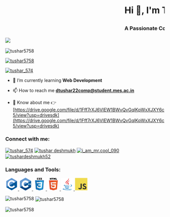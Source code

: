 <h1 align="center"><marquee>Hi 👋, I'm Tushar DESHMUKH</marquee></h1>
<h3 align="center"><marquee>A Passionate Computer Engineering Student</marquee></h3>
<img src =https://camo.githubusercontent.com/cae12fddd9d6982901d82580bdf321d81fb299141098ca1c2d4891870827bf17/68747470733a2f2f6d69726f2e6d656469756d2e636f6d2f6d61782f313336302f302a37513379765349765f7430696f4a2d5a2e676966>
<p align="left"> <img src="https://komarev.com/ghpvc/?username=tushar5758&label=Profile%20views&color=0e75b6&style=flat" alt="tushar5758" /> </p>

<p align="left"> <a href="https://github.com/ryo-ma/github-profile-trophy"><img src="https://github-profile-trophy.vercel.app/?username=tushar5758" alt="tushar5758" /></a> </p>

<p align="left"> <a href="https://twitter.com/tushar_574" target="blank"><img src="https://img.shields.io/twitter/follow/tushar_574?logo=twitter&style=for-the-badge" alt="tushar_574" /></a> </p>

- 🌱 I’m currently learning **Web Development**

- 📫 How to reach me **dtushar22comp@student.mes.ac.in**

- 📄 Know about me 👉 [https://drive.google.com/file/d/1Fff7rXJ6VlEW1BWvQvGqlKpWxXJXY6c5/view?usp=drivesdk](https://drive.google.com/file/d/1Fff7rXJ6VlEW1BWvQvGqlKpWxXJXY6c5/view?usp=drivesdk)

<h3 align="left">Connect with me:</h3>
<p align="left">
<a href="https://twitter.com/tushar_574" target="blank"><img align="center" src="https://raw.githubusercontent.com/rahuldkjain/github-profile-readme-generator/master/src/images/icons/Social/twitter.svg" alt="tushar_574" height="30" width="40" /></a>
<a href="https://linkedin.com/in/tushar deshmukh" target="blank"><img align="center" src="https://raw.githubusercontent.com/rahuldkjain/github-profile-readme-generator/master/src/images/icons/Social/linked-in-alt.svg" alt="tushar deshmukh" height="30" width="40" /></a>
<a href="https://instagram.com/i_am_mr.cool_090" target="blank"><img align="center" src="https://raw.githubusercontent.com/rahuldkjain/github-profile-readme-generator/master/src/images/icons/Social/instagram.svg" alt="i_am_mr.cool_090" height="30" width="40" /></a>
<a href="https://www.hackerrank.com/tushardeshmukh52" target="blank"><img align="center" src="https://raw.githubusercontent.com/rahuldkjain/github-profile-readme-generator/master/src/images/icons/Social/hackerrank.svg" alt="tushardeshmukh52" height="30" width="40" /></a>
</p>

<h3 align="left">Languages and Tools:</h3>
<p align="left"> <a href="https://www.cprogramming.com/" target="_blank" rel="noreferrer"> <img src="https://raw.githubusercontent.com/devicons/devicon/master/icons/c/c-original.svg" alt="c" width="40" height="40"/> </a> <a href="https://www.w3schools.com/cpp/" target="_blank" rel="noreferrer"> <img src="https://raw.githubusercontent.com/devicons/devicon/master/icons/cplusplus/cplusplus-original.svg" alt="cplusplus" width="40" height="40"/> </a> <a href="https://www.w3schools.com/css/" target="_blank" rel="noreferrer"> <img src="https://raw.githubusercontent.com/devicons/devicon/master/icons/css3/css3-original-wordmark.svg" alt="css3" width="40" height="40"/> </a> <a href="https://www.w3.org/html/" target="_blank" rel="noreferrer"> <img src="https://raw.githubusercontent.com/devicons/devicon/master/icons/html5/html5-original-wordmark.svg" alt="html5" width="40" height="40"/> </a> <a href="https://www.java.com" target="_blank" rel="noreferrer"> <img src="https://raw.githubusercontent.com/devicons/devicon/master/icons/java/java-original.svg" alt="java" width="40" height="40"/> </a> <a href="https://developer.mozilla.org/en-US/docs/Web/JavaScript" target="_blank" rel="noreferrer"> <img src="https://raw.githubusercontent.com/devicons/devicon/master/icons/javascript/javascript-original.svg" alt="javascript" width="40" height="40"/> </a> </p>

<p><img align="left" src="https://github-readme-stats.vercel.app/api/top-langs?username=tushar5758&show_icons=true&locale=en&layout=compact" alt="tushar5758" /></p>

<p>&nbsp;<img align="center" src="https://github-readme-stats.vercel.app/api?username=tushar5758&show_icons=true&locale=en" alt="tushar5758" /></p>

<p><img align="center" src="https://github-readme-streak-stats.herokuapp.com/?user=tushar5758&" alt="tushar5758" /></p>

